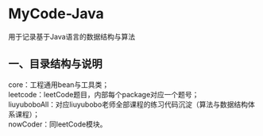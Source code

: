 # MyCode-Java
用于记录基于Java语言的数据结构与算法

## 一、目录结构与说明
core：工程通用bean与工具类；<br>
leetcode：leetCode题目，内部每个package对应一个题号；<br>
liuyuboboAll：对应liuyubobo老师全部课程的练习代码沉淀（算法与数据结构体系课程）；<br>
nowCoder：同leetCode模块。